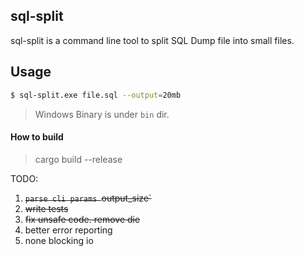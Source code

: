 sql-split
------------
sql-split is a command line tool to split SQL Dump file into small files.


Usage 
----------

```bash
$ sql-split.exe file.sql --output=20mb
```

> Windows Binary is under `bin` dir.

#### How to build
> cargo build --release

TODO:
1. ~~`parse cli params `output_size`~~
2. ~~write tests~~
3. ~~fix unsafe code. remove die~~
4. better error reporting
5. none blocking io
